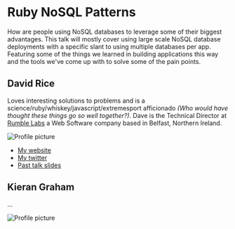 # Ruby NoSQL Patterns

How are people using NoSQL databases to leverage some of their biggest advantages. This talk will mostly cover using large scale NoSQL database deployments with a specific slant to using multiple databases per app. Featuring some of the things we learned in building applications this way and the tools we've come up with to solve some of the pain points.

## David Rice

Loves interesting solutions to problems and is a science/ruby/whiskey/javascript/extremesport afficionado *(Who would have thought these things go so well together?)*. Dave is the Technical Director at [Rumble Labs](http://rumblelabs.com) a Web Software company based in Belfast, Northern Ireland.

![Profile picture](http://davidjrice.co.uk/img/david-rice.png)

- [My website](http://davidjrice.co.uk)
- [My twitter](https://twitter.com/#!/davidjrice)
- [Past talk slides](http://speakerdeck.com/u/davidjrice)

## Kieran Graham

...

![Profile picture](https://github.com/kierangraham/call-for-proposals/raw/63d19f35e2876b0dc328b9a91b2471b50876102b/david_rice_and_kieran_graham-ruby_nosql_patterns/profile_picture_kieran.png)